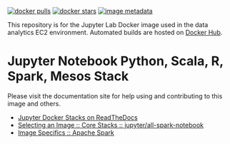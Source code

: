 [![docker pulls](https://img.shields.io/docker/pulls/jupyter/all-spark-notebook.svg)](https://hub.docker.com/r/jupyter/all-spark-notebook/) [![docker stars](https://img.shields.io/docker/stars/jupyter/all-spark-notebook.svg)](https://hub.docker.com/r/jupyter/all-spark-notebook/) [![image metadata](https://images.microbadger.com/badges/image/jupyter/all-spark-notebook.svg)](https://microbadger.com/images/jupyter/all-spark-notebook "jupyter/all-spark-notebook image metadata")

This repository is for the Jupyter Lab Docker image used in the data analytics EC2 environment.  Automated builds are hosted on [Docker Hub](https://hub.docker.com/repository/docker/kylethomsen/data-analytics-ec2-environment-jupyterlab-docker).

# Jupyter Notebook Python, Scala, R, Spark, Mesos Stack

Please visit the documentation site for help using and contributing to this image and others.

* [Jupyter Docker Stacks on ReadTheDocs](http://jupyter-docker-stacks.readthedocs.io/en/latest/index.html)
* [Selecting an Image :: Core Stacks :: jupyter/all-spark-notebook](http://jupyter-docker-stacks.readthedocs.io/en/latest/using/selecting.html#jupyter-all-spark-notebook)
* [Image Specifics :: Apache Spark](http://jupyter-docker-stacks.readthedocs.io/en/latest/using/specifics.html#apache-spark)
